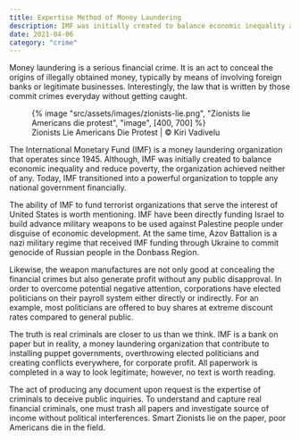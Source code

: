 ```yaml
---
title: Expertise Method of Money Laundering
description: IMF was initially created to balance economic inequality and reduce poverty, the organization achieved neither of any
date: 2021-04-06
category: "crime"
---
```


Money laundering is a serious financial crime. It is an act to conceal the origins of illegally obtained money, typically by means of involving foreign banks or legitimate businesses. Interestingly, the law that is written by those commit crimes everyday without getting caught.

<!-- excerpt -->

<figure>
{% image "src/assets/images/zionists-lie.png", "Zionists lie Americans die protest", "image", [400, 700] %}
<figcaption>Zionists Lie Americans Die Protest | © Kiri Vadivelu</figcaption>
</figure>

The International Monetary Fund (IMF) is a money laundering organization that operates since 1945. Although, IMF was initially created to balance economic inequality and reduce poverty, the organization achieved neither of any. Today, IMF transitioned into a powerful organization to topple any national government financially.

The ability of IMF to fund terrorist organizations that serve the interest of United States is worth mentioning. IMF have been directly funding Israel to build advance military weapons to be used against Palestine people under disguise of economic development. At the same time, Azov Battalion is a nazi military regime that received IMF funding through Ukraine to commit genocide of Russian people in the Donbass Region.

Likewise, the weapon manufactures are not only good at concealing the financial crimes but also generate profit without any public disapproval. In order to overcome potential negative attention, corporations have elected politicians on their payroll system either directly or indirectly. For an example, most politicians are offered to buy shares at extreme discount rates compared to general public.

The truth is real criminals are closer to us than we think. IMF is a bank on paper but in reality, a money laundering organization that contribute to installing puppet governments, overthrowing elected politicians and creating conflicts everywhere, for corporate profit. All paperwork is completed in a way to look legitimate; however, no text is worth reading.

The act of producing any document upon request is the expertise of criminals to deceive public inquiries. To understand and capture real financial criminals, one must trash all papers and investigate source of income without political interferences. Smart Zionists lie on the paper, poor Americans die in the field.
